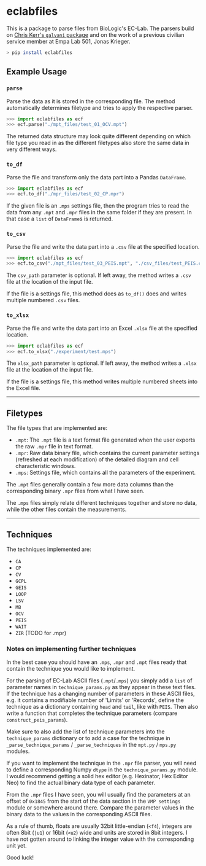 # eclabfiles

This is a package to parse files from BioLogic's EC-Lab. The parsers build on [Chris Kerr's `galvani` package](https://github.com/chatcannon/galvani) and on the work of a previous civilian service member at Empa Lab 501, Jonas Krieger.

```bash
> pip install eclabfiles
```

## Example Usage

### `parse`

Parse the data as it is stored in the corresponding file. The method automatically determines filetype and tries to apply the respective parser.

```python
>>> import eclabfiles as ecf
>>> ecf.parse("./mpt_files/test_01_OCV.mpt")
```

The returned data structure may look quite different depending on which file type you read in as the different filetypes also store the same data in very different ways.


### `to_df`

Parse the file and transform only the data part into a Pandas `DataFrame`. 


```python
>>> import eclabfiles as ecf
>>> ecf.to_df("./mpr_files/test_02_CP.mpr")
```

If the given file is an `.mps` settings file, then the program tries to read the data from any `.mpt` and `.mpr` files in the same folder if they are present. In that case a `list` of `DataFrame`s is returned.


### `to_csv`

Parse the file and write the data part into a `.csv` file at the specified location.

```python
>>> import eclabfiles as ecf
>>> ecf.to_csv("./mpt_files/test_03_PEIS.mpt", "./csv_files/test_PEIS.csv")
```

The `csv_path` parameter is optional. If left away, the method writes a `.csv` file at the location of the input file.

If the file is a settings file, this method does as `to_df()` does and writes multiple numbered `.csv` files.


### `to_xlsx`

Parse the file and write the data part into an Excel `.xlsx` file at the specified location.

```python
>>> import eclabfiles as ecf
>>> ecf.to_xlsx("./experiment/test.mps")
```

The `xlsx_path` parameter is optional. If left away, the method writes a `.xlsx` file at the location of the input file.

If the file is a settings file, this method writes multiple numbered sheets into the Excel file.

---

## Filetypes

The file types that are implemented are:

- `.mpt`: The `.mpt` file is a text format file generated when the user exports the raw `.mpr` file in text format.
- `.mpr`: Raw data binary file, which contains the current parameter settings (refreshed at each modification) of the detailed diagram and cell characteristic windows.
- `.mps`: Settings file, which contains all the parameters of the experiment.

The `.mpt` files generally contain a few more data columns than the corresponding binary `.mpr` files from what I have seen.

The `.mps` files simply relate different techniques together and store no data, while the other files contain the measurements.

---

## Techniques

The techniques implemented are:

- `CA`
- `CP`
- `CV`
- `GCPL`
- `GEIS`
- `LOOP`
- `LSV`
- `MB`
- `OCV`
- `PEIS`
- `WAIT`
- `ZIR` (TODO for .mpr)

### Notes on implementing further techniques

In the best case you should have an `.mps`, `.mpr` and `.mpt` files ready that contain the technique you would like to implement.

For the parsing of EC-Lab ASCII files (`.mpt`/`.mps`) you simply add a `list` of parameter names in `technique_params.py` as they appear in these text files. If the technique has a changing number of parameters in these ASCII files, e.g. it contains a modifiable number of 'Limits' or 'Records', define the technique as a dictionary containing `head` and `tail`, like with `PEIS`. Then also write a function that completes the technique parameters (compare `construct_peis_params`). 

Make sure to also add the list of technique parameters into the `technique_params` dictionary or to add a case for the technique in `_parse_technique_params` / `_parse_techniques` in the `mpt.py` / `mps.py` modules.

If you want to implement the technique in the `.mpr` file parser, you will need to define a corresponding Numpy `dtype` in the `technique_params.py` module. I would recommend getting a solid hex editor (e.g. Hexinator, Hex Editor Neo) to find the actual binary data type of each parameter.

From the `.mpr` files I have seen, you will usually find the parameters at an offset of `0x1845` from the start of the data section in the `VMP settings` module or somewhere around there. Compare the parameter values in the binary data to the values in the corresponding ASCII files. 

As a rule of thumb, floats are usually 32bit little-endian (`<f4`), integers are often 8bit (`|u1`) or 16bit (`<u2`) wide and units are stored in 8bit integers. I have not gotten around to linking the integer value with the corresponding unit yet.

Good luck!
